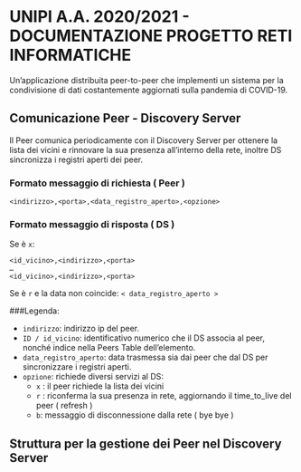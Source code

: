 # UNIPI A.A. 2020/2021 - DOCUMENTAZIONE PROGETTO RETI INFORMATICHE
Un’applicazione distribuita peer-to-peer che implementi un sistema per la
condivisione di dati costantemente aggiornati sulla pandemia di COVID-19.
## Comunicazione Peer - Discovery Server
Il Peer comunica periodicamente con il Discovery Server per ottenere la lista dei vicini e rinnovare la sua presenza all’interno della rete, inoltre DS sincronizza i registri aperti dei peer.
### Formato messaggio di richiesta ( Peer )
```<indirizzo>,<porta>,<data_registro_aperto>,<opzione>```
### Formato messaggio di risposta ( DS )
Se <opzione> è ```x```:
```<ID>,<numero_vicini>
<id_vicino>,<indirizzo>,<porta>
…
<id_vicino>,<indirizzo>,<porta>
```
Se <opzione> è ```r``` e la data non coincide:
```< data_registro_aperto >```

###Legenda:
- ```indirizzo```: indirizzo ip del peer.
- ```ID / id_vicino```: identificativo numerico che il DS associa al peer, nonché indice nella Peers Table dell’elemento.
- ```data_registro_aperto```: data trasmessa sia dai peer che dal DS per sincronizzare i registri aperti.
- ```opzione```: richiede diversi servizi al DS:
  - ```x``` : il peer richiede la lista dei vicini
  - ```r``` : riconferma la sua presenza in rete, aggiornando il time_to_live del peer ( refresh )
  - ```b```: messaggio di disconnessione dalla rete ( bye bye )
## Struttura per la gestione dei Peer nel Discovery Server

